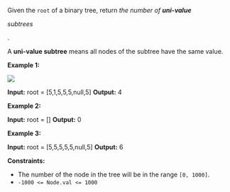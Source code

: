 
Given the  `root`  of a binary tree, return  _the number of  **uni-value**_

_subtrees_

.

A  **uni-value subtree**  means all nodes of the subtree have the same value.

**Example 1:**

![](https://assets.leetcode.com/uploads/2020/08/21/unival_e1.jpg)

**Input:** root = [5,1,5,5,5,null,5]
**Output:** 4

**Example 2:**

**Input:** root = []
**Output:** 0

**Example 3:**

**Input:** root = [5,5,5,5,5,null,5]
**Output:** 6

**Constraints:**

-   The number of the node in the tree will be in the range  `[0, 1000]`.
-   `-1000 <= Node.val <= 1000`